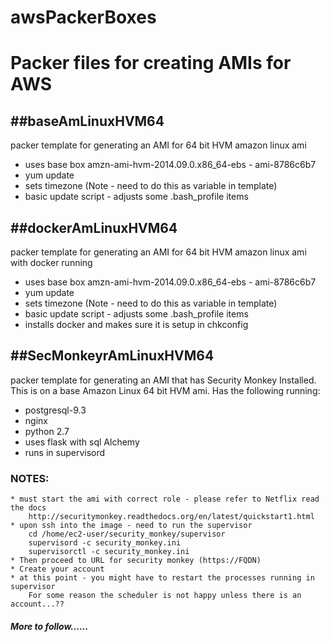awsPackerBoxes
==============

# Packer files for creating AMIs for AWS

##baseAmLinuxHVM64
------------------
packer template for generating an AMI for 64 bit HVM amazon linux ami 
* uses base box amzn-ami-hvm-2014.09.0.x86_64-ebs - ami-8786c6b7
* yum update
* sets timezone (Note - need to do this as variable in template)
* basic update script - adjusts some .bash_profile items

##dockerAmLinuxHVM64
------------------
packer template for generating an AMI for 64 bit HVM amazon linux ami with docker running
* uses base box amzn-ami-hvm-2014.09.0.x86_64-ebs - ami-8786c6b7
* yum update
* sets timezone (Note - need to do this as variable in template)
* basic update script - adjusts some .bash_profile items
* installs docker and makes sure it is setup in chkconfig 

##SecMonkeyrAmLinuxHVM64
------------------
packer template for generating an AMI that has Security Monkey Installed.
This is on a base Amazon Linux 64 bit HVM ami. Has the following running:
* postgresql-9.3
* nginx
* python 2.7
* uses flask with sql Alchemy
* runs in supervisord

### NOTES:
    * must start the ami with correct role - please refer to Netflix read the docs
        http://securitymonkey.readthedocs.org/en/latest/quickstart1.html
    * upon ssh into the image - need to run the supervisor 
        cd /home/ec2-user/security_monkey/supervisor
        supervisord -c security_monkey.ini
        supervisorctl -c security_monkey.ini
    * Then proceed to URL for security monkey (https://FQDN)
    * Create your account
    * at this point - you might have to restart the processes running in supervisor
        For some reason the scheduler is not happy unless there is an account...??

##### More to follow...... 
